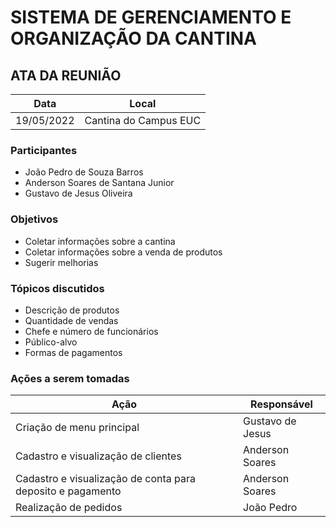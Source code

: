 # SISTEMA DE GERENCIAMENTO E ORGANIZAÇÃO DA CANTINA

## ATA DA REUNIÃO

| Data | Local |
|------|-------|
|19/05/2022|Cantina do Campus EUC|



### Participantes

- João Pedro de Souza Barros
- Anderson Soares de Santana Junior
- Gustavo de Jesus Oliveira

### Objetivos

- Coletar informações sobre a cantina
- Coletar informações sobre a venda de produtos
- Sugerir melhorias

### Tópicos discutidos

- Descrição de produtos 
- Quantidade de vendas
- Chefe e número de funcionários
- Público-alvo
- Formas de pagamentos

### Ações a serem tomadas

| Ação | Responsável |
|----|-----------|
| Criação de menu principal | Gustavo de Jesus |
| Cadastro e visualização de clientes | Anderson Soares |
| Cadastro e visualização de conta para deposito e pagamento | Anderson Soares |
| Realização de pedidos | João Pedro |
